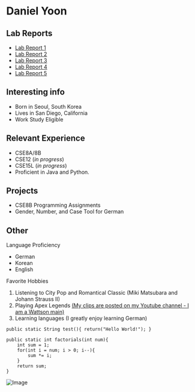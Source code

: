 # Daniel Yoon

## Lab Reports
- [Lab Report 1](https://dodecadonk.github.io/cse15l-lab-reports/lab-report-1-week-0.html)
- [Lab Report 2](https://dodecadonk.github.io/cse15l-lab-reports/lab-report-2-week-1.html)
- [Lab Report 3](https://dodecadonk.github.io/cse15l-lab-reports/lab-report-3-week-3.html)
- [Lab Report 4](https://dodecadonk.github.io/cse15l-lab-reports/lab-report-4-week-5.html)
- [Lab Report 5](https://dodecadonk.github.io/cse15l-lab-reports/lab-report-5-week-7.html)

## Interesting info
- Born in Seoul, South Korea
- Lives in San Diego, California 
- Work Study Eligible

## Relevant Experience

- CSE8A/8B
- CSE12 (*in progress*)
- CSE15L (*in progress*)
- Proficient in Java and Python.

## Projects 

- CSE8B Programming Assignments 
- Gender, Number, and Case Tool for German

## Other
Language Proficiency
- German
- Korean
- English

Favorite Hobbies 
1. Listening to City Pop and Romantical Classic (Miki Matsubara and Johann Strauss II)
2. Playing Apex Legends [(My clips are posted on my Youtube channel - I am a Wattson main)](https://www.youtube.com/channel/UCM4uf25e0-sVHMLxFq6bQgA)
3. Learning languages (I greatly enjoy learning German)

`public static String test(){
  return("Hello World!");
}`

```
public static int factorials(int num){
    int sum = 1;
    for(int i = num; i > 0; i--){
        sum *= i;
    }
    return sum;
}
```





![Image](https://media.discordapp.net/attachments/558816021444558869/1019863677895200798/unknown.png)
